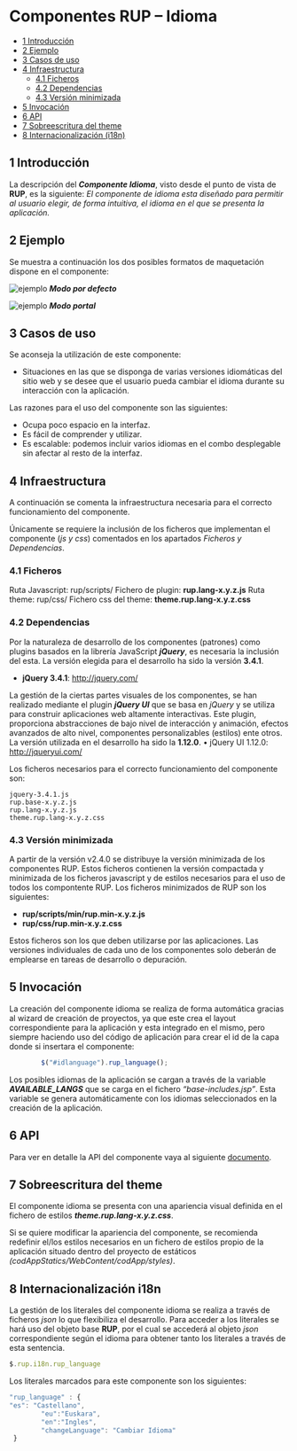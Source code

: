 #	Componentes RUP – Idioma

<!-- MDTOC maxdepth:6 firsth1:1 numbering:0 flatten:0 bullets:1 updateOnSave:1 -->

   - [1   Introducción](#1-introducción)   
   - [2   Ejemplo](#2-ejemplo)   
   - [3   Casos de uso](#3-casos-de-uso)   
   - [4   Infraestructura](#4-infraestructura)   
      - [4.1 Ficheros](#4.1-ficheros)   
      - [4.2 Dependencias](#4.2-dependencias)   
      - [4.3 Versión minimizada](#4.3-versión-minimizada)   
   - [5   Invocación](#5-invocación)   
   - [6   API](#6-api)   
   - [7   Sobreescritura del theme](#7-sobreescritura-del-theme)   
   - [8   Internacionalización (i18n)](#8-internacionalización-i18n)   

<!-- /MDTOC -->

##	1	Introducción
La descripción del ***Componente Idioma***, visto desde el punto de vista de **RUP**, es la siguiente:
*El componente de idioma esta diseñado para permitir al usuario elegir, de forma intuitiva, el idioma en el que se presenta la aplicación.*

##	2	Ejemplo
Se muestra a continuación los dos posibles formatos de maquetación dispone en el componente:

![ejemplo](img/rup.language_1.png)
***Modo por defecto***



![ejemplo](img/rup.language_2.png)
***Modo portal***

##	3	Casos de uso
Se aconseja la utilización de este componente:
+	Situaciones en las que se disponga de varias versiones idiomáticas del sitio web y se desee que el usuario pueda cambiar el idioma durante su interacción con la aplicación.

Las razones para el uso del componente son las siguientes:
+	Ocupa poco espacio en la interfaz.
+	Es fácil de comprender y utilizar.
+	Es escalable: podemos incluir varios idiomas en el combo desplegable sin afectar al resto de la interfaz.

##	4	Infraestructura
A continuación se comenta la infraestructura necesaria para el correcto funcionamiento del componente.

Únicamente se requiere la inclusión de los ficheros que implementan el componente (*js y css*) comentados en los apartados *Ficheros y Dependencias*.

###	4.1	Ficheros
Ruta Javascript: rup/scripts/
Fichero de plugin: **rup.lang-x.y.z.js**
Ruta theme: rup/css/
Fichero css del theme: **theme.rup.lang-x.y.z.css**

###	4.2	Dependencias
Por la naturaleza de desarrollo de los componentes (patrones) como plugins basados en la librería JavaScript ***jQuery***, es necesaria la inclusión del esta. La versión elegida para el desarrollo ha sido la versión **3.4.1**.
+	**jQuery 3.4.1**: http://jquery.com/

La gestión de la ciertas partes visuales de los componentes, se han realizado mediante el plugin ***jQuery UI*** que se basa en *jQuery* y se utiliza para construir aplicaciones web altamente interactivas. Este plugin, proporciona abstracciones de bajo nivel de interacción y animación, efectos avanzados de alto nivel, componentes personalizables (estilos) ente otros. La versión utilizada en el desarrollo ha sido la **1.12.0**.
•	jQuery UI 1.12.0: http://jqueryui.com/

Los ficheros necesarios para el correcto funcionamiento del componente son:

    jquery-3.4.1.js
    rup.base-x.y.z.js
    rup.lang-x.y.z.js
    theme.rup.lang-x.y.z.css


###	4.3	Versión minimizada

A partir de la versión v2.4.0 se distribuye la versión minimizada de los componentes RUP. Estos ficheros contienen la versión compactada y minimizada de los ficheros javascript y de estilos necesarios para el uso de todos los compontente RUP.
Los ficheros minimizados de RUP son los siguientes:
+	**rup/scripts/min/rup.min-x.y.z.js**
+	**rup/css/rup.min-x.y.z.css**

Estos ficheros son los que deben utilizarse por las aplicaciones. Las versiones individuales de cada uno de los componentes solo deberán de emplearse en tareas de desarrollo o depuración.

##	5	Invocación
La creación del componente idioma se realiza de forma automática gracias al wizard de creación de proyectos, ya que este crea el layout correspondiente para la aplicación y esta integrado en el mismo, pero siempre haciendo uso del código de aplicación para crear el id de la capa donde si insertara el componente:
```javascript
		$("#idlanguage").rup_language();
```

Los posibles idiomas de la aplicación se cargan a través de la variable ***AVAILABLE_LANGS*** que se carga en el fichero *“base-includes.jsp”*. Esta variable se genera automáticamente con los idiomas seleccionados en la creación de la aplicación.

##	6	API
Para ver en detalle la API del componente vaya al siguiente [documento](../api/rup.language.md).

##	7	Sobreescritura del theme
El componente idioma se presenta con una apariencia visual definida en el fichero de estilos ***theme.rup.lang-x.y.z.css***.

Si se quiere modificar la apariencia del componente, se recomienda redefinir el/los estilos necesarios en un fichero de estilos propio de la aplicación situado dentro del proyecto de estáticos *(codAppStatics/WebContent/codApp/styles)*.


##	8	Internacionalización i18n
La gestión de los literales del componente idioma se realiza a través de ficheros *json* lo que flexibiliza el desarrollo. Para acceder a los literales se hará uso del objeto base **RUP**, por el cual se accederá al objeto *json* correspondiente según el idioma para obtener tanto los literales a través de esta sentencia.
```javascript
$.rup.i18n.rup_language
```
Los literales marcados para este componente son los siguientes:
```javascript
"rup_language" : {
"es": "Castellano",
    	"eu":"Euskara",
    	"en":"Ingles",
    	"changeLanguage": "Cambiar Idioma"
 }
```
